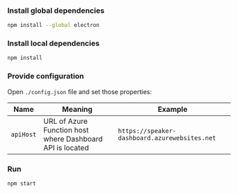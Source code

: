 ### Install global dependencies

```bash
npm install --global electron
```

### Install local dependencies

```bash
npm install
```

### Provide configuration

Open `./config.json` file and set those properties:

|Name|Meaning|Example|
|----|-------|-------|
|`apiHost`|URL of Azure Function host where Dashboard API is located|`https://speaker-dashboard.azurewebsites.net`|



### Run

```bash
npm start
```
